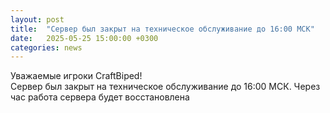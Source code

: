 ```yaml
---
layout: post
title:  "Сервер был закрыт на техническое обслуживание до 16:00 МСК"
date:   2025-05-25 15:00:00 +0300
categories: news
---  
```

Уважаемые игроки CraftBiped!<br>
Сервер был закрыт на техническое обслуживание до 16:00 МСК. Через час работа сервера будет восстановлена
